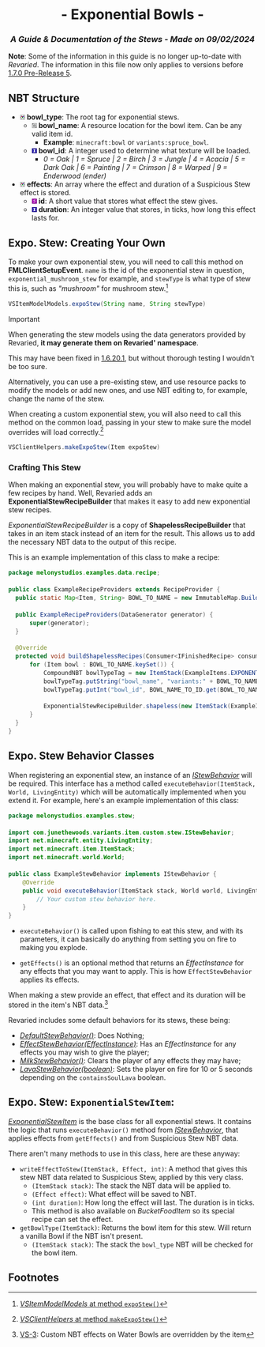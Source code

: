 # <center>- Exponential Bowls -</center>
### <center>*A Guide & Documentation of the Stews - Made on 09/02/2024*</center>

**Note**: Some of the information in this guide is no longer up-to-date with *Revaried*. The information in this file now only applies to versions before [1.7.0 Pre-Release 5](/Revaried/Changelogs/1.16.5%20-%201.7.0%20Pre-Release%205/Changelog%201.7.0%20Pre-Release%205%20(Part%20I%20and%20II).md).

## NBT Structure
- ![](/Revaried/Docs/Tags/compound_tag.png) **bowl_type**: The root tag for exponential stews.
  - ![](/Revaried/Docs/Tags/string_tag.png) **bowl_name**: A resource location for the bowl item. Can be any valid item id.
    - **Example**: `minecraft:bowl` or `variants:spruce_bowl`.
  - ![](/Revaried/Docs/Tags/integer_tag.png) **bowl_id**: A integer used to determine what texture will be loaded.
    - *0 = Oak | 1 = Spruce | 2 = Birch | 3 = Jungle | 4 = Acacia | 5 = Dark Oak | 6 = Painting | 7 = Crimson | 8 = Warped | 9 = Enderwood (ender)*
- ![](/Revaried/Docs/Tags/compound_tag.png) **effects**: An array where the effect and duration of a Suspicious Stew effect is stored.
  - ![](/Revaried/Docs/Tags/short_tag.png) **id**: A short value that stores what effect the stew gives.
  - ![](/Revaried/Docs/Tags/integer_tag.png) **duration**: An integer value that stores, in ticks, how long this effect lasts for.

## Expo. Stew: Creating Your Own
To make your own exponential stew, you will need to call this method on **FMLClientSetupEvent**. `name` is the id of the exponential stew in question, `exponential_mushroom_stew` for example, and `stewType` is what type of stew this is, such as *"mushroom"* for mushroom stew.[^1]

```java
VSItemModelModels.expoStew(String name, String stewType)
```

> [!IMPORTANT]
> When generating the stew models using the data generators provided by Revaried, **it may generate them on Revaried' namespace**.
> 
> This may have been fixed in [1.6.20.1](/Revaried/Changelogs/1.16.5%20-%201.6.20.1/Changelog%201.6.20.1.md), but without thorough testing I wouldn't be too sure.

Alternatively, you can use a pre-existing stew, and use resource packs to modify the models or add new ones, and use NBT editing to, for example, change the name of the stew.

When creating a custom exponential stew, you will also need to call this method on the common load, passing in your stew to make sure the model overrides will load correctly.[^2]

```java
VSClientHelpers.makeExpoStew(Item expoStew)
```

### Crafting This Stew

When making an exponential stew, you will probably have to make quite a few recipes by hand. Well, Revaried adds an **ExponentialStewRecipeBuilder** that makes it easy to add new exponential stew recipes.

*ExponentialStewRecipeBuilder* is a copy of **ShapelessRecipeBuilder** that takes in an item stack instead of an item for the result. This allows us to add the necessary NBT data to the output of this recipe.

This is an example implementation of this class to make a recipe:
```java
package melonystudios.examples.data.recipe;

public class ExampleRecipeProviders extends RecipeProvider {
  public static Map<Item, String> BOWL_TO_NAME = new ImmutableMap.Builder<Item, String>().put(...).build();

  public ExampleRecipeProviders(DataGenerator generator) {
      super(generator);
  }

  @Override
  protected void buildShapelessRecipes(Consumer<IFinishedRecipe> consumer) {
      for (Item bowl : BOWL_TO_NAME.keySet()) {
          CompoundNBT bowlTypeTag = new ItemStack(ExampleItems.EXPONENTIAL_EXAMPLE_STEW.get()).getOrCreateTagElement("bowl_type");
          bowlTypeTag.putString("bowl_name", "variants:" + BOWL_TO_NAME.get(bowl) + "_bowl");
          bowlTypeTag.putInt("bowl_id", BOWL_NAME_TO_ID.get(BOWL_TO_NAME.get(bowl)));

          ExponentialStewRecipeBuilder.shapeless(new ItemStack(ExampleItems.EXPONENTIAL_EXAMPLE_STEW.get())).requires(ExampleItems.ITEM_A.get()).requires(ExampleItems.ITEM_B.get()).requires(bowl).group("example_stew").unlockedBy("has_bowl", has(bowl)).save(consumer, "example:bowls/example/" + BOWL_TO_NAME.get(bowl));
      }
  }
}
```

## Expo. Stew Behavior Classes
When registering an exponential stew, an instance of an [*IStewBehavior*](https://github.com/isabellawoods/Revaried/blob/a315a1a4a24e7fa19d050169c3e9274615bab7e4/src/main/java/com/junethewoods/variants/item/custom/stew/IStewBehavior.java) will be required. This interface has a method called `executeBehavior(ItemStack, World, LivingEntity)` which will be automatically implemented when you extend it. For example, here's an example implementation of this class:
```java
package melonystudios.examples.stew;

import com.junethewoods.variants.item.custom.stew.IStewBehavior;
import net.minecraft.entity.LivingEntity;
import net.minecraft.item.ItemStack;
import net.minecraft.world.World;

public class ExampleStewBehavior implements IStewBehavior {
    @Override
    public void executeBehavior(ItemStack stack, World world, LivingEntity livEntity) {
        // Your custom stew behavior here.
    }
}
```

- `executeBehavior()` is called upon fishing to eat this stew, and with its parameters, it can basically do anything from setting you on fire to making you explode.

- `getEffects()` is an optional method that returns an *EffectInstance* for any effects that you may want to apply. This is how `EffectStewBehavior` applies its effects.

When making a stew provide an effect, that effect and its duration will be stored in the item's NBT data.[^3]

Revaried includes some default behaviors for its stews, these being:
- [*DefaultStewBehavior()*](https://github.com/isabellawoods/Revaried/blob/a315a1a4a24e7fa19d050169c3e9274615bab7e4/src/main/java/com/junethewoods/variants/item/custom/stew/custom/DefaultStewBehavior.java): Does Nothing;
- [*EffectStewBehavior(EffectInstance)*](https://github.com/isabellawoods/Revaried/blob/a315a1a4a24e7fa19d050169c3e9274615bab7e4/src/main/java/com/junethewoods/variants/item/custom/stew/custom/EffectStewBehavior.java): Has an *EffectInstance* for any effects you may wish to give the player;
- [*MilkStewBehavior()*](https://github.com/isabellawoods/Revaried/blob/a315a1a4a24e7fa19d050169c3e9274615bab7e4/src/main/java/com/junethewoods/variants/item/custom/stew/custom/MilkStewBehavior.java): Clears the player of any effects they may have;
- [*LavaStewBehavior(boolean)*](https://github.com/isabellawoods/Revaried/blob/a315a1a4a24e7fa19d050169c3e9274615bab7e4/src/main/java/com/junethewoods/variants/item/custom/stew/custom/LavaStewBehavior.java): Sets the player on fire for 10 or 5 seconds depending on the `containsSoulLava` boolean.

## Expo. Stew: `ExponentialStewItem`:
[*ExponentialStewItem*](https://github.com/isabellawoods/Revaried/blob/a315a1a4a24e7fa19d050169c3e9274615bab7e4/src/main/java/com/junethewoods/variants/item/custom/food/ExponentialStewItem.java) is the base class for all exponential stews. It contains the logic that runs `executeBehavior()` method from [*IStewBehavior*](https://github.com/isabellawoods/Revaried/blob/a315a1a4a24e7fa19d050169c3e9274615bab7e4/src/main/java/com/junethewoods/variants/item/custom/stew/IStewBehavior.java), that applies effects from `getEffects()` and from Suspicious Stew NBT data.

There aren't many methods to use in this class, here are these anyway:
- `writeEffectToStew(ItemStack, Effect, int)`: A method that gives this stew NBT data related to Suspicious Stew, applied by this very class.
  - `(ItemStack stack)`: The stack the NBT data will be applied to.
  - `(Effect effect)`: What effect will be saved to NBT.
  - `(int duration)`: How long the effect will last. The duration is in ticks.
  - This method is also available on *BucketFoodItem* so its special recipe can set the effect.
- `getBowlType(ItemStack)`: Returns the bowl item for this stew. Will return a vanilla Bowl if the NBT isn't present.
  - `(ItemStack stack)`: The stack the `bowl_type` NBT will be checked for the bowl item.

## Footnotes
[^1]: [*VSItemModelModels* at method `expoStew()`](https://github.com/isabellawoods/Revaried/blob/a315a1a4a24e7fa19d050169c3e9274615bab7e4/src/main/java/com/junethewoods/variants/data/models/VSItemModelModels.java#L65)
[^2]: [*VSClientHelpers* at method `makeExpoStew()`](https://github.com/isabellawoods/Revaried/blob/a315a1a4a24e7fa19d050169c3e9274615bab7e4/src/main/java/com/junethewoods/variants/util/VSClientHelpers.java#L137)
[^3]: [VS-3](https://github.com/isabellawoods/Revaried/issues/3): Custom NBT effects on Water Bowls are overridden by the item